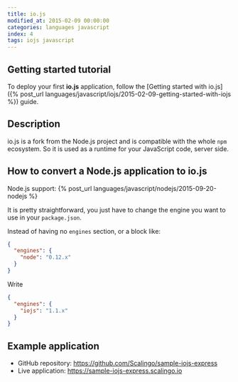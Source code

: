```yaml
---
title: io.js
modified_at: 2015-02-09 00:00:00
categories: languages javascript
index: 4
tags: iojs javascript
---
```


## Getting started tutorial

To deploy your first __io.js__ application, follow the [Getting started with
io.js]({% post_url
languages/javascript/iojs/2015-02-09-getting-started-with-iojs %}) guide.

## Description

io.js is a fork from the Node.js project and is compatible with
the whole `npm` ecosystem. So it is used as a runtime for your
JavaScript code, server side.

## How to convert a Node.js application to io.js

<aside class="note">
  Node.js support: {% post_url languages/javascript/nodejs/2015-09-20-nodejs %}
</aside>

It is pretty straightforward, you just have to change the engine
you want to use in your `package.json`.

Instead of having no `engines` section, or a block like:

```json
{
  "engines": {
    "node": "0.12.x"
  }
}
```

Write

```json
{
  "engines": {
    "iojs": "1.1.x"
  }
}
```

## Example application

* GitHub repository: https://github.com/Scalingo/sample-iojs-express
* Live application:  https://sample-iojs-express.scalingo.io
